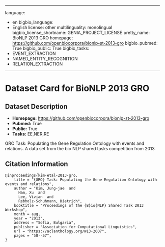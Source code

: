 
---
language: 
- en
bigbio_language: 
- English
license: other
multilinguality: monolingual
bigbio_license_shortname: GENIA_PROJECT_LICENSE
pretty_name: BioNLP 2013 GRO
homepage: https://github.com/openbiocorpora/bionlp-st-2013-gro
bigbio_pubmed: True
bigbio_public: True
bigbio_tasks: 
- EVENT_EXTRACTION
- NAMED_ENTITY_RECOGNITION
- RELATION_EXTRACTION
---


# Dataset Card for BioNLP 2013 GRO

## Dataset Description

- **Homepage:** https://github.com/openbiocorpora/bionlp-st-2013-gro
- **Pubmed:** True
- **Public:** True
- **Tasks:** EE,NER,RE


GRO Task: Populating the Gene Regulation Ontology with events and
relations. A data set from the bio NLP shared tasks competition from 2013



## Citation Information

```
@inproceedings{kim-etal-2013-gro,
    title = "{GRO} Task: Populating the Gene Regulation Ontology with events and relations",
    author = "Kim, Jung-jae  and
      Han, Xu  and
      Lee, Vivian  and
      Rebholz-Schuhmann, Dietrich",
    booktitle = "Proceedings of the {B}io{NLP} Shared Task 2013 Workshop",
    month = aug,
    year = "2013",
    address = "Sofia, Bulgaria",
    publisher = "Association for Computational Linguistics",
    url = "https://aclanthology.org/W13-2007",
    pages = "50--57",
}

```
